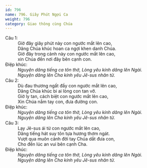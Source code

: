 ```yaml
---
id: 796
name: 796. Giây Phút Ngợi Ca
weight: 796
category: Giao thông cùng Chúa
---
```

<dl><dt>Câu 1:</dt><dd data-verse="1">Giờ đây giây phút này con ngước mắt lên cao, <br/>Dâng Chúa khúc hoan ca ngợi khen danh Chúa. <br/>Giờ đây trong cảnh này con ngước mắt lên cao, <br/>xin Chúa đến nơi đây bên cạnh con. </dd><dt>Điệp khúc:</dt><dd data-chorus="1"><em>Nguyện dâng tiếng ca tôn thờ, Lòng yêu kính dâng lên Ngài. <br/>Nguyện dâng lên Cha kính yêu Jê-sus nhân từ. </em></dd><dt>Câu 2:</dt><dd data-verse="2">Dù đau thương ngất đầy con ngước mắt lên cao, <br/>Dâng Chúa khúc bi ai lòng con tan vỡ. <br/>Giờ ly tan, cách biệt con ngước mắt lên cao, <br/>Xin Chúa nắm tay con, đưa đường con. </dd><dt>Điệp khúc:</dt><dd data-chorus="1"><em>Nguyện dâng tiếng ca tôn thờ, Lòng yêu kính dâng lên Ngài. <br/>Nguyện dâng lên Cha kính yêu Jê-sus nhân từ. </em></dd><dt>Câu 3:</dt><dd data-verse="3">Lạy Jê-sus ái từ con ngước mắt lên cao, <br/>Dâng tiếng hát suy tôn tựa hương thơm ngát. <br/>Vượt qua muôn cảnh đời tay Chúa dắt đưa con, <br/>Cho đến lúc an vui bên cạnh Cha. </dd><dt>Điệp khúc:</dt><dd data-chorus="1"><em>Nguyện dâng tiếng ca tôn thờ, Lòng yêu kính dâng lên Ngài. <br/>Nguyện dâng lên Cha kính yêu Jê-sus nhân từ. </em></dd></dl>
